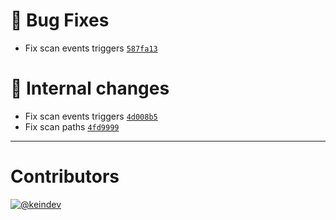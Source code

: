 # :bug: Bug Fixes

- Fix scan events triggers [`587fa13`](https://github.com/tagproject/ts-package-shared-config/commit/587fa1320627a13cbcf3a2fd50059a1ddef328b6)

# :memo: Internal changes

- Fix scan events triggers [`4d008b5`](https://github.com/tagproject/ts-package-shared-config/commit/4d008b56b95c9bfaa3091b11219c4d0238579888)
- Fix scan paths [`4fd9999`](https://github.com/tagproject/ts-package-shared-config/commit/4fd9999088471e4984fad06acaa5241aff6044ce)

---

# Contributors

[![@keindev](https://avatars.githubusercontent.com/u/4527292?v=4&s=40)](https://github.com/keindev)

